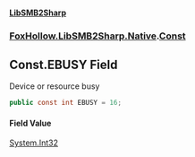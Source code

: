 #### [LibSMB2Sharp](index.md 'index')
### [FoxHollow.LibSMB2Sharp.Native](FoxHollow_LibSMB2Sharp_Native.md 'FoxHollow.LibSMB2Sharp.Native').[Const](FoxHollow_LibSMB2Sharp_Native_Const.md 'FoxHollow.LibSMB2Sharp.Native.Const')
## Const.EBUSY Field
Device or resource busy
```csharp
public const int EBUSY = 16;
```
#### Field Value
[System.Int32](https://docs.microsoft.com/en-us/dotnet/api/System.Int32 'System.Int32')
